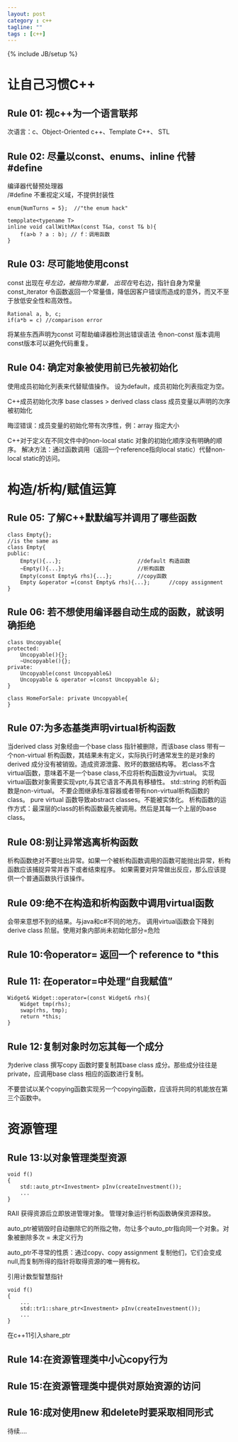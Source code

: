 ```yaml
---
layout: post
category : c++
tagline: ""
tags : [c++]
---
```

{% include JB/setup %}


# 让自己习惯C++    
## Rule 01: 视c++为一个语言联邦    
次语言：c、Object-Oriented c++、Template C++、 STL        


## Rule 02: 尽量以const、enums、inline 代替 #define
编译器代替预处理器      
/#define 不重视定义域，不提供封装性 

	enum{NumTurns = 5};  //"the enum hack" 
	
	tempplate<typename T>
	inline void callWithMax(const T&a, const T& b){
		f(a>b ? a : b); // f：调用函数
	}
	

## Rule 03: 尽可能地使用const
const 出现在*号左边，被指物为常量， 出现在*号右边，指针自身为常量
const_iterator 
令函数返回一个常量值，降低因客户错误而造成的意外，而又不至于放低安全性和高效性。

	Rational a, b, c;
	if(a*b = c) //comparison error
	
将某些东西声明为const 可帮助编译器检测出错误语法
令non-const 版本调用const版本可以避免代码重复。


## Rule 04: 确定对象被使用前已先被初始化

使用成员初始化列表来代替赋值操作。
设为default，成员初始化列表指定为空。

C++成员初始化次序
base classes > derived class 
class 成员变量以声明的次序被初始化

晦涩错误：成员变量的初始化带有次序性，例：array 指定大小


C++对于定义在不同文件中的non-local static 对象的初始化顺序没有明确的顺序。
解决方法：通过函数调用（返回一个reference指向local static）代替non-local static的访问。


# 构造/析构/赋值运算
## Rule 05: 了解C++默默编写并调用了哪些函数
	
	class Empty{};
	//is the same as
	class Empty{
	public:
		Empty(){...};                        //default 构造函数
		~Empty(){...};                       //析构函数
		Empty(const Empty& rhs){...};        //copy函数
		Empty &operator =(const Empty& rhs){...};      //copy assignment
	}
	
	
	
## Rule 06: 若不想使用编译器自动生成的函数，就该明确拒绝

	class Uncopyable{
	protected:
		Uncopyable(){};
		~Uncopyable(){};
	private:
		Uncopyable(const Uncopyable&)
		Uncopyable & operator =(const Uncopyable &);
	}
	
	class HomeForSale: private Uncopyable{
	}
	
## Rule 07:为多态基类声明virtual析构函数
当derived class 对象经由一个base class 指针被删除，而该base class 带有一个non-virtual 析构函数，其结果未有定义，实际执行时通常发生的是对象的derived 成分没有被销毁。造成资源泄露、败坏的数据结构等。
若class不含virtual函数，意味着不是一个base class,不应将析构函数设为virtual。
实现virtual函数对象需要实现vptr,与其它语言不再具有移植性。
std::string 的析构函数是non-virtual。
不要企图继承标准容器或者带有non-virtual析构函数的class。
pure virtual 函数导致abstract classes。不能被实体化。
析构函数的运作方式：最深层的class的析构函数最先被调用。然后是其每一个上层的base class。
	
## Rule 08:别让异常逃离析构函数
析构函数绝对不要吐出异常。如果一个被析构函数调用的函数可能抛出异常，析构函数应该捕捉异常并吞下或者结束程序。
如果需要对异常做出反应，那么应该提供一个普通函数执行该操作。


## Rule 09:绝不在构造和析构函数中调用virtual函数
会带来意想不到的结果。与java和c#不同的地方。
 调用virtual函数会下降到derive class 阶层。使用对象内部尚未初始化部分=危险
 
## Rule 10:令operator= 返回一个 reference to *this

## Rule 11: 在operator=中处理“自我赋值”
	
	Widget& Widget::operator=(const Widget& rhs){
		Widget tmp(rhs);
		swap(rhs, tmp);
		return *this;
	}
	
## Rule 12:复制对象时勿忘其每一个成分
为derive class 撰写copy 函数时要复制其base class 成分。那些成分往往是private，应调用base class 相应的函数进行复制。

不要尝试以某个copying函数实现另一个copying函数，应该将共同的机能放在第三个函数中。

# 资源管理
## Rule 13:以对象管理类型资源

	void f()
	{
		std::auto_ptr<Investment> pInv(createInvestment());
		...
	}

RAII
获得资源后立即放进管理对象。
管理对象运行析构函数确保资源释放。

auto_ptr被销毁时自动删除它的所指之物，勿让多个auto_ptr指向同一个对象。对象被删除多次 = 未定义行为

auto_ptr不寻常的性质：通过copy、copy assignment 复制他们，它们会变成null,而复制所得的指针将取得资源的唯一拥有权。

引用计数型智慧指针
	
	void f()
	{
		...
		std::tr1::share_ptr<Investment> pInv(createInvestment());
		...
	}

在c++11引入share_ptr


## Rule 14:在资源管理类中小心copy行为


## Rule 15:在资源管理类中提供对原始资源的访问


## Rule 16:成对使用new 和delete时要采取相同形式

待续....
